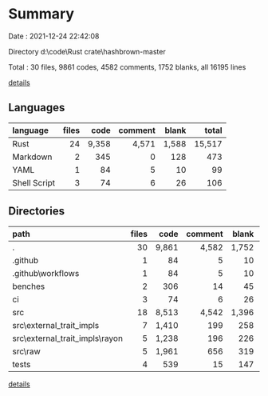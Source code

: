 # Summary

Date : 2021-12-24 22:42:08

Directory d:\code\Rust crate\hashbrown-master

Total : 30 files,  9861 codes, 4582 comments, 1752 blanks, all 16195 lines

[details](details.md)

## Languages
| language | files | code | comment | blank | total |
| :--- | ---: | ---: | ---: | ---: | ---: |
| Rust | 24 | 9,358 | 4,571 | 1,588 | 15,517 |
| Markdown | 2 | 345 | 0 | 128 | 473 |
| YAML | 1 | 84 | 5 | 10 | 99 |
| Shell Script | 3 | 74 | 6 | 26 | 106 |

## Directories
| path | files | code | comment | blank | total |
| :--- | ---: | ---: | ---: | ---: | ---: |
| . | 30 | 9,861 | 4,582 | 1,752 | 16,195 |
| .github | 1 | 84 | 5 | 10 | 99 |
| .github\workflows | 1 | 84 | 5 | 10 | 99 |
| benches | 2 | 306 | 14 | 45 | 365 |
| ci | 3 | 74 | 6 | 26 | 106 |
| src | 18 | 8,513 | 4,542 | 1,396 | 14,451 |
| src\external_trait_impls | 7 | 1,410 | 199 | 258 | 1,867 |
| src\external_trait_impls\rayon | 5 | 1,238 | 196 | 226 | 1,660 |
| src\raw | 5 | 1,961 | 656 | 319 | 2,936 |
| tests | 4 | 539 | 15 | 147 | 701 |

[details](details.md)